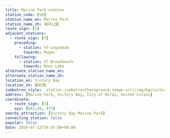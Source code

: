 ```yaml
---
title: Marine Park station
station_code: [V6]
station_name_en: Marine Park
station_name_zh: 海洋公園
route_sign: [V]
adjacent_stations:
  - route_sign: [V]
    preceding:
      - station: V5-Logsmead
        towards: Mugen
    following:
      - station: V7-Broadbeach
        towards: Moon Lake
alternate_station_name_en: 
alternate_station_name_zh: 
location_en: Victory Bay
location_zh: 勝利灣
jumbotron_style: .station-jumbotron{background-image:url(/img/bg/victoryline.png);background-repeat:no-repeat;background-size:100% 10px;background-position:0 130px}
address: [Marine Park, Victory Bay, City of Mirai, United Cities]
coordinate:
  - route_sign: [V]
    xyz: [641,49,-475]
nearby_attraction: [Victory Bay Marine Park]
connecting_station: false
popular: false
date: 2020-07-12T19:47:00+08:00
---
```


